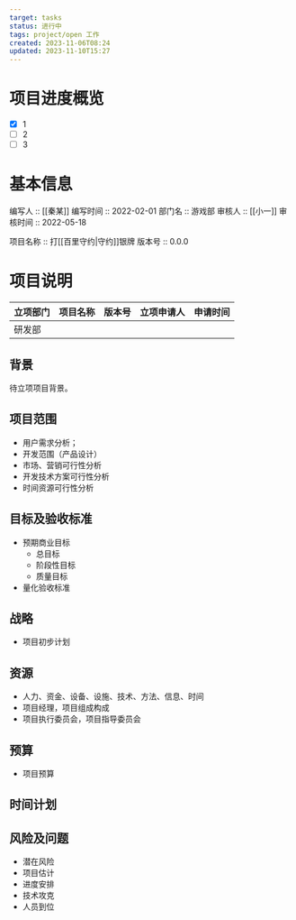```yaml
---
target: tasks
status: 进行中
tags: project/open 工作
created: 2023-11-06T08:24
updated: 2023-11-10T15:27
---
```


# 项目进度概览

- [x] 1
- [ ] 2
- [ ] 3

# 基本信息

编写人 :: [[秦某]]
编写时间 :: 2022-02-01
部门名 :: 游戏部
审核人 :: [[小一]]
审核时间 :: 2022-05-18

项目名称 :: 打[[百里守约|守约]]银牌
版本号 :: 0.0.0

# 项目说明
| 立项部门 | 项目名称 | 版本号 | 立项申请人 | 申请时间 |
| -------- | -------- | ------ | ---------- | -------- |
| 研发部   |          |        |            |          |


## 背景

待立项项目背景。

## 项目范围
- 用户需求分析；
- 开发范围（产品设计）
- 市场、营销可行性分析
- 开发技术方案可行性分析
- 时间资源可行性分析

## 目标及验收标准
- 预期商业目标
	- 总目标
	- 阶段性目标
	- 质量目标
- 量化验收标准

## 战略
- 项目初步计划

## 资源
- 人力、资金、设备、设施、技术、方法、信息、时间
- 项目经理，项目组成构成
- 项目执行委员会，项目指导委员会


## 预算
- 项目预算

## 时间计划

## 风险及问题

- 潜在风险
- 项目估计
- 进度安排
- 技术攻克
- 人员到位

